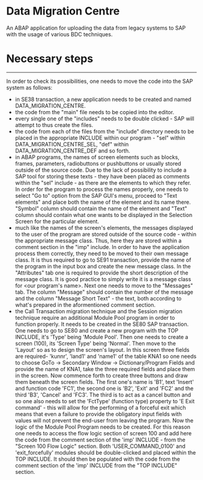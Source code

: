 # Data Migration Centre
An ABAP application for uploading the data from legacy systems to SAP with the usage of various BDC techniques.

# Necessary steps

---
In order to check its possibilities, one needs to move the code into the SAP system as follows:
- in SE38 transaction, a new application needs to be created and named DATA_MIGRATION_CENTRE.
- the code from the "main" file needs to be copied into the editor.
- every single one of the "includes" needs to be double clicked - SAP will attempt to thus create the files.
- the code from each of the files from the "include" directory needs to be placed in the appropriate INCLUDE within our program - "sel" within
DATA_MIGRATION_CENTRE_SEL, "def" within DATA_MIGRATION_CENTRE_DEF and so forth. 
- in ABAP programs, the names of screen elements such as blocks, frames, parameters, radiobuttons or pushbuttons or usually stored outside of the source code. Due to the lack of possibility to include a SAP tool for storing these texts - they have been placed as comments within the "sel" include - as there are the elements to which they refer. In order for the program to process the names properly, one needs to select "Go to" option from the SAP GUI's menu, proceed to "Text elements" and place both the name of the element and its name there. "Symbol" column should contain the name of the element and "Text" column should contain what one wants to be displayed in the Selection Screen for the particular element.
- much like the names of the screen's elements, the messages displayed to the user of the program are stored outside of the source code - within the appropriate message class. Thus, here they are stored within a comment section in the "imp" include. In order to have the application process them correctly, they need to be moved to their own message class. It is thus required to go to SE91 transaction, provide the name of the program in the input box and create the new message class. In the "Attributes" tab one is required to provide the short description of the message class. It is good practice to simply write it is a message class for <our program's name>. Next one needs to move to the "Messages" tab. The column "Message" should contain the number of the message and the column "Message Short Text" - the text, both according to what's prepared in the aformentioned comment section.
- the Call Transaction migration technique and the Session migration technique require an additional Module Pool program in order to function properly. It needs to be created in the SE80 SAP transaction. One needs to go to SE80 and create a new program with the TOP INCLUDE, it's 'Type' being 'Module Pool'. Then one needs to create a screen (100), its 'Screen Type' being 'Normal'. Then move to the 'Layout' so as to design the screen's layout. In this screen three fields are required- 'kunnr', 'land1' and 'name1' of the table KNA1 so one needs to choose GoTo -> Secondary Window -> Dictionary/Program Fields and provide the name of KNA1, take the three required fields and
place them in the screen. Now commence forth to create three buttons and draw them beneath the screen fields. The first one's name is 'B1', text 'Insert' and function code 'FC1', the second one is 'B2', 'Exit' and 'FC2' and the third 'B3', 'Cancel' and 'FC3'. The third is to act as a cancel button and so one also needs to set the 'FctType' (function type) property to 'E Exit command' - this will allow for the performing of a forceful exit which means that even a failure to provide the obligatory input fields with values will not prevent the end-user from leaving the program. Now the logic of the Module Pool Program needs to be created. For this reason one needs to access the flow logic section of screen 100 and add here the code from the comment section of the 'imp' INCLUDE - from the "Screen 100 Flow Logic" section. Both 'USER_COMMAND_0100' and 'exit_forcefully' modules should be double-clicked and placed within the TOP INCLUDE. It should then be populated with the code from the comment section of the 'imp' INCLUDE from the "TOP INCLUDE" section.
